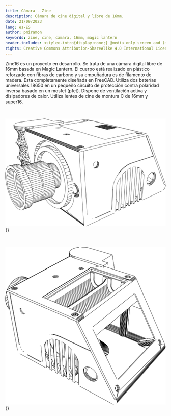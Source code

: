 ```yaml
---
title: Cámara - Zine
description: Cámara de cine digital y libre de 16mm.
date: 21/09/2023
lang: es-ES
author: pmiramon
keywords: zine, cine, camara, 16mm, magic lantern
header-includes: <style>.intro{display:none;} @media only screen and (min-width:665px) {a.seleccion.camara::before{content:"➞ "; font-weight:bolder;}}</style>
rights: Creative Commons Attribution-ShareAlike 4.0 International License
---
```


<div class="presentacion">

Zine16 es un proyecto en desarrollo. Se trata de una cámara digital libre de 16mm basada en Magic Lantern. El cuerpo está realizado en plástico reforzado con fibras de carbono y su empuñadura es de filamento de madera. Esta completamente diseñada en FreeCAD. Utiliza dos baterías universales 18650 en un pequeño circuito de protección contra polaridad inversa basado en un mosfet (pfet). Dispone de ventilación activa y disipadores de calor. Utiliza lentes de cine de montura C de 16mm y super16.

<br>

![](img/camara1.svg){}

<br>

![](img/camara2.svg){}

<br>

</div>
